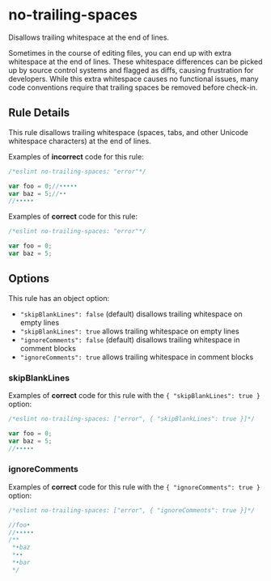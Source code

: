 # no-trailing-spaces

Disallows trailing whitespace at the end of lines.

Sometimes in the course of editing files, you can end up with extra whitespace at the end of lines. These whitespace differences can be picked up by source control systems and flagged as diffs, causing frustration for developers. While this extra whitespace causes no functional issues, many code conventions require that trailing spaces be removed before check-in.

## Rule Details

This rule disallows trailing whitespace (spaces, tabs, and other Unicode whitespace characters) at the end of lines.

Examples of **incorrect** code for this rule:

```js
/*eslint no-trailing-spaces: "error"*/

var foo = 0;//•••••
var baz = 5;//••
//•••••
```

Examples of **correct** code for this rule:

```js
/*eslint no-trailing-spaces: "error"*/

var foo = 0;
var baz = 5;
```

## Options

This rule has an object option:

* `"skipBlankLines": false` (default) disallows trailing whitespace on empty lines
* `"skipBlankLines": true` allows trailing whitespace on empty lines
* `"ignoreComments": false` (default) disallows trailing whitespace in comment blocks
* `"ignoreComments": true` allows trailing whitespace in comment blocks

### skipBlankLines

Examples of **correct** code for this rule with the `{ "skipBlankLines": true }` option:

```js
/*eslint no-trailing-spaces: ["error", { "skipBlankLines": true }]*/

var foo = 0;
var baz = 5;
//•••••
```

### ignoreComments

Examples of **correct** code for this rule with the `{ "ignoreComments": true }` option:

```js
/*eslint no-trailing-spaces: ["error", { "ignoreComments": true }]*/

//foo•
//•••••
/**
 *•baz
 *••
 *•bar
 */
```
